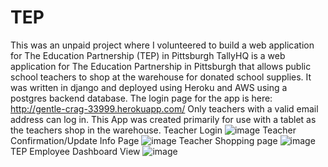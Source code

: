 # TEP
This was an unpaid project where I volunteered to build a web application for The Education Partnership (TEP) in Pittsburgh 
TallyHQ is a web application for The Education Partnership in Pittsburgh that allows public school teachers to shop at the warehouse for donated school supplies.
It was written in django and deployed using Heroku and AWS using a postgres backend database.
The login page for the app is here: http://gentle-crag-33999.herokuapp.com/
Only teachers with a valid email address can log in.
This App was created primarily for use with a tablet as the teachers shop in the warehouse.
Teacher Login
![image](https://user-images.githubusercontent.com/23509896/167169360-c22afa0b-2d4f-4fdf-98cc-b1e53a2be200.png)
Teacher Confirmation/Update Info Page
![image](https://user-images.githubusercontent.com/23509896/167169702-2ef5993e-1936-45aa-af38-86b8e4b57fd5.png)
Teacher Shopping page
![image](https://user-images.githubusercontent.com/23509896/167207758-18068b5a-2df4-4951-9190-2dd582e4d2d2.png)
TEP Employee Dashboard View
![image](https://user-images.githubusercontent.com/23509896/167218775-bc4af2b7-5a72-44dc-bf20-f5528d71dcbe.png)


